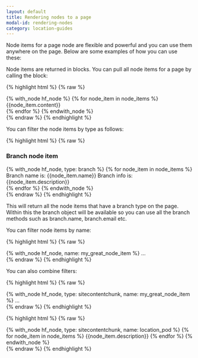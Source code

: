 ```yaml
---
layout: default
title: Rendering nodes to a page
modal-id: rendering-nodes
category: location-guides
---
```

Node items for a page node are flexible and powerful and you can use them anywhere on the page. Below are some examples of how you can use these:

Node items are returned in blocks. You can pull all node items for a page by calling the block:

{% highlight html %}
{% raw %}
<div class="node">
	{% with_node hf_node %}
	 {% for node_item in node_items %}
	  <div class="node_item">
	   {{node_item.content}}
	  </div>
	 {% endfor %}
	{% endwith_node %}
</div>
{% endraw %}
{% endhighlight %}

You can filter the node items by type as follows:

{% highlight html %}
{% raw %}
<div class="node">
	<h3>Branch node item</h3>
	{% with_node hf_node, type: branch %}
	 {% for node_item in node_items %}
	  <div class="node_item">
	   Branch name is: {{node_item.name}}
    Branch info is: {{node_item.description}}
	  </div>
	 {% endfor %}
	{% endwith_node %}
</div>
{% endraw %}
{% endhighlight %}

This will return all the node items that have a branch type on the page. Within this the branch object will be available so you can use all the branch methods such as branch.name, branch.email etc. 

You can filter node items by name:

{% highlight html %}
{% raw %}
<div class="node">
	{% with_node hf_node, name: my_great_node_item %}
	...
</div>
{% endraw %}
{% endhighlight %}

You can also combine filters:

{% highlight html %}
{% raw %}
<div class="node">
	{% with_node hf_node,  type: sitecontentchunk, name: my_great_node_item   %}
	...
</div>
{% endraw %}
{% endhighlight %}

{% highlight html %}
{% raw %}
<div class="node">
	{% with_node hf_node, type: sitecontentchunk, name: location_pod  %}
	 {% for node_item in node_items %}
	  {{node_item.description}}
	 {% endfor %}
	{% endwith_node %}
</div>
{% endraw %}
{% endhighlight %}